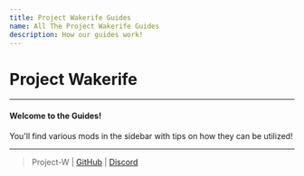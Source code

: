 ```yaml
---
title: Project Wakerife Guides
name: All The Project Wakerife Guides
description: How our guides work!
---
```


# Project Wakerife

---

#### Welcome to the Guides! 

You'll find various mods in the sidebar with tips on how they can be utilized!

---

> Project-W | [GitHub](https://github.com/Pundah) | [Discord](https://discord.gg/M4HQTQ9g9f) 
